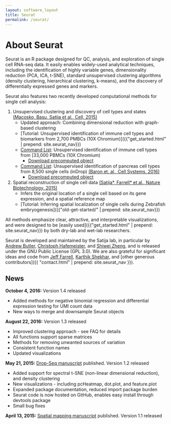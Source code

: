 ```yaml
---
layout: software_layout
title: Seurat
permalink: /seurat/
---
```


# About Seurat

Seurat is an R package designed for QC, analysis, and exploration of single cell RNA-seq data. It easily enables widely-used analytical techniques, including the identification of highly variable genes, dimensionality reduction (PCA, ICA, t-SNE), standard unsupervised clustering algorithms (density clustering, hierarchical clustering, k-means), and the discovery of differentially expressed genes and markers.

Seurat also features two recently developed computational methods for single cell analysis:

1. Unsupervised clustering and discovery of cell types and states [(Macosko, Basu, Satija et al., Cell, 2015)](http://www.cell.com/cell/abstract/S0092-8674(15)00549-8)
	* Updated approach: Combining dimensional reduction with graph-based clustering
	* [Tutorial: Unsupervised identification of immune cell types and biomarkers from 2,700 PMBCs (10X Chromium)]({{"get_started.html" | prepend: site.seurat_nav}})
	* [Command List](https://www.dropbox.com/s/am5wqgupnblvsww/pbmc33k_final.R?dl=1): Unsupervised identification of immune cell types from [33,000 PBMCs (10X Chromium)
		* [Download precomputed object](https://www.dropbox.com/s/4cams873t2azmpf/pbmc33k.Rda?dl=1)
	* [Command List](LINK): Unsupervised identification of pancreas cell types from 8,500 single cells (inDrop) [(Baron et. al., Cell Systems, 2016)](http://www.cell.com/cell-systems/abstract/S2405-4712(16)30266-6)
		* [Download precomputed object](https://www.dropbox.com/s/av5p7d3ro4m0fb5/pancreas.Rda?dl=1)
2. Spatial reconstruction of single cell data [(Satija\*, Farrell\* et al., Nature Biotechnology, 2015)](http://www.nature.com/nbt/journal/vaop/ncurrent/full/nbt.3192.html)
	* Infers the original location of a single cell based on its gene expression, and a spatial reference map
	* [Tutorial: Inferring spatial localization of single cells during Zebrafish embryogenesis]({{"old-get-started/" | prepend: site.seurat_nav}})

All methods emphasize clear, attractive, and interpretable visualizations, and were designed to be [easily used]({{"get_started.html" | prepend: site.seurat_nav}}) by both dry-lab and wet-lab researchers.

Seurat is developed and maintained by the Satija lab, in particular by [Andrew Butler](mailto:abutler@nygenome.org), [Christoph Hafemeister](mailto:chafemeister@nygenome.org), and [Shiwei Zheng](mailto:szheng@nygenome.org), and is released under the GNU Public License (GPL 3.0). We are also grateful for significant ideas and code from [Jeff Farrell](mailto:jfarrell@g.harvard.edu), [Karthik Shekhar](mailto:karthik@broadinstitute.org), and [other generous contributors]({{ "contact.html" | prepend: site.seurat_nav }}).


## News
**October 4, 2016:** Version 1.4 released

* Added methods for negative binomial regression and differential expression testing for UMI count data
* New ways to merge and downsample Seurat objects

**August 22, 2016:** Version 1.3 released

* Improved clustering approach - see FAQ for details
* All functions support sparse matrices
* Methods for removing unwanted sources of variation
* Consistent function names
* Updated visualizations

**May 21, 2015:**
[Drop-Seq manuscript](http://www.cell.com/cell/abstract/S0092-8674(15)00549-8) published. Version 1.2 released

* Added support for spectral t-SNE (non-linear dimensional reduction), and density clustering
* New visualizations - including pcHeatmap, dot.plot, and feature.plot
* Expanded package documentation, reduced import package burden
* Seurat code is now hosted on GitHub, enables easy install through devtools package
* Small bug fixes

**April 13, 2015:**
[Spatial mapping manuscript](http://www.nature.com/nbt/journal/vaop/ncurrent/full/nbt.3192.html) published. Version 1.1 released


